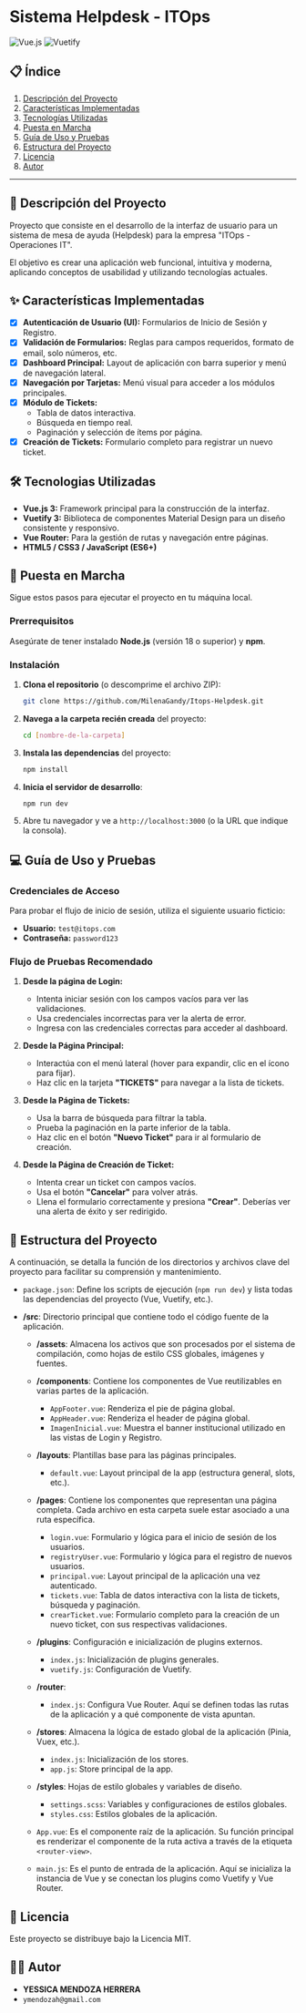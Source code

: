 # Sistema Helpdesk - ITOps

![Vue.js](https://img.shields.io/badge/Vue.js-3-4FC08D?style=for-the-badge&logo=vue.js)
![Vuetify](https://img.shields.io/badge/Vuetify-3-1867C0?style=for-the-badge&logo=vuetify)

## 📋 Índice

1.  [Descripción del Proyecto](#descripcion-del-proyecto)
2.  [Características Implementadas](#caracteristicas-implementadas)
3.  [Tecnologías Utilizadas](#tecnologias-utilizadas)
4.  [Puesta en Marcha](#puesta-en-marcha)
5.  [Guía de Uso y Pruebas](#guia-de-uso-y-pruebas)
6.  [Estructura del Proyecto](#estructura-del-proyecto)
7.  [Licencia](#licencia)
8.  [Autor](#autor)

---

## 📝 Descripción del Proyecto

Proyecto que consiste en el desarrollo de la interfaz de usuario para un sistema de mesa de ayuda (Helpdesk) para la empresa "ITOps - Operaciones IT".

El objetivo es crear una aplicación web funcional, intuitiva y moderna, aplicando conceptos de usabilidad y utilizando tecnologías actuales.

## ✨ Características Implementadas

-   [x] **Autenticación de Usuario (UI):** Formularios de Inicio de Sesión y Registro.
-   [x] **Validación de Formularios:** Reglas para campos requeridos, formato de email, solo números, etc.
-   [x] **Dashboard Principal:** Layout de aplicación con barra superior y menú de navegación lateral.
-   [x] **Navegación por Tarjetas:** Menú visual para acceder a los módulos principales.
-   [x] **Módulo de Tickets:**
    -   Tabla de datos interactiva.
    -   Búsqueda en tiempo real.
    -   Paginación y selección de ítems por página.
-   [x] **Creación de Tickets:** Formulario completo para registrar un nuevo ticket.

## 🛠️ Tecnologias Utilizadas

-   **Vue.js 3:** Framework principal para la construcción de la interfaz.
-   **Vuetify 3:** Biblioteca de componentes Material Design para un diseño consistente y responsivo.
-   **Vue Router:** Para la gestión de rutas y navegación entre páginas.
-   **HTML5 / CSS3 / JavaScript (ES6+)**

## 🚀 Puesta en Marcha

Sigue estos pasos para ejecutar el proyecto en tu máquina local.

### Prerrequisitos

Asegúrate de tener instalado **Node.js** (versión 18 o superior) y **npm**.

### Instalación

1.  **Clona el repositorio** (o descomprime el archivo ZIP):
    ```sh
    git clone https://github.com/MilenaGandy/Itops-Helpdesk.git
    ```

2.  **Navega a la carpeta recién creada** del proyecto:
    ```sh
    cd [nombre-de-la-carpeta]
    ```

3.  **Instala las dependencias** del proyecto:
    ```sh
    npm install
    ```

4.  **Inicia el servidor de desarrollo**:
    ```sh
    npm run dev
    ```

5.  Abre tu navegador y ve a `http://localhost:3000` (o la URL que indique la consola).

## 💻 Guía de Uso y Pruebas

### Credenciales de Acceso

Para probar el flujo de inicio de sesión, utiliza el siguiente usuario ficticio:

-   **Usuario:** `test@itops.com`
-   **Contraseña:** `password123`

### Flujo de Pruebas Recomendado

1.  **Desde la página de Login:**
    -   Intenta iniciar sesión con los campos vacíos para ver las validaciones.
    -   Usa credenciales incorrectas para ver la alerta de error.
    -   Ingresa con las credenciales correctas para acceder al dashboard.

2.  **Desde la Página Principal:**
    -   Interactúa con el menú lateral (hover para expandir, clic en el ícono para fijar).
    -   Haz clic en la tarjeta **"TICKETS"** para navegar a la lista de tickets.

3.  **Desde la Página de Tickets:**
    -   Usa la barra de búsqueda para filtrar la tabla.
    -   Prueba la paginación en la parte inferior de la tabla.
    -   Haz clic en el botón **"Nuevo Ticket"** para ir al formulario de creación.

4.  **Desde la Página de Creación de Ticket:**
    -   Intenta crear un ticket con campos vacíos.
    -   Usa el botón **"Cancelar"** para volver atrás.
    -   Llena el formulario correctamente y presiona **"Crear"**. Deberías ver una alerta de éxito y ser redirigido.

## 📂 Estructura del Proyecto

A continuación, se detalla la función de los directorios y archivos clave del proyecto para facilitar su comprensión y mantenimiento.

-   `package.json`: Define los scripts de ejecución (`npm run dev`) y lista todas las dependencias del proyecto (Vue, Vuetify, etc.).

-   **/src**: Directorio principal que contiene todo el código fuente de la aplicación.

    -   **/assets**: Almacena los activos que son procesados por el sistema de compilación, como hojas de estilo CSS globales, imágenes y fuentes.

    -   **/components**: Contiene los componentes de Vue reutilizables en varias partes de la aplicación.
        -   `AppFooter.vue`: Renderiza el pie de página global.
        -   `AppHeader.vue`: Renderiza el header de página global.
        -   `ImagenInicial.vue`: Muestra el banner institucional utilizado en las vistas de Login y Registro.

    -   **/layouts**: Plantillas base para las páginas principales.
        -   `default.vue`: Layout principal de la app (estructura general, slots, etc.).

    -   **/pages**: Contiene los componentes que representan una página completa. Cada archivo en esta carpeta suele estar asociado a una ruta específica.
        -   `login.vue`: Formulario y lógica para el inicio de sesión de los usuarios.
        -   `registryUser.vue`: Formulario y lógica para el registro de nuevos usuarios.
        -   `principal.vue`: Layout principal de la aplicación una vez autenticado.
        -   `tickets.vue`: Tabla de datos interactiva con la lista de tickets, búsqueda y paginación.
        -   `crearTicket.vue`: Formulario completo para la creación de un nuevo ticket, con sus respectivas validaciones.

    -   **/plugins**: Configuración e inicialización de plugins externos.
        -   `index.js`: Inicialización de plugins generales.
        -   `vuetify.js`: Configuración de Vuetify.

    -   **/router**:
        -   `index.js`: Configura Vue Router. Aquí se definen todas las rutas de la aplicación y a qué componente de vista apuntan.

    -   **/stores**: Almacena la lógica de estado global de la aplicación (Pinia, Vuex, etc.).
        -   `index.js`: Inicialización de los stores.
        -   `app.js`: Store principal de la app.

    -   **/styles**: Hojas de estilo globales y variables de diseño.
        -   `settings.scss`: Variables y configuraciones de estilos globales.
        -   `styles.css`: Estilos globales de la aplicación.

    -   `App.vue`: Es el componente raíz de la aplicación. Su función principal es renderizar el componente de la ruta activa a través de la etiqueta `<router-view>`.

    -   `main.js`: Es el punto de entrada de la aplicación. Aquí se inicializa la instancia de Vue y se conectan los plugins como Vuetify y Vue Router.

## 📄 Licencia

Este proyecto se distribuye bajo la Licencia MIT.

## 👨‍💻 Autor

-   **YESSICA MENDOZA HERRERA**
-   `ymendozah@gmail.com`
